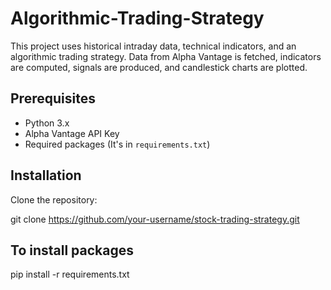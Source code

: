# Algorithmic-Trading-Strategy
This project uses historical intraday data, technical indicators, and an algorithmic trading strategy. Data from Alpha Vantage is fetched, indicators are computed, signals are produced, and candlestick charts are plotted.

## Prerequisites

- Python 3.x
- Alpha Vantage API Key
- Required packages (It's in `requirements.txt`)

## Installation

Clone the repository:

git clone https://github.com/your-username/stock-trading-strategy.git

## To install packages
pip install -r requirements.txt
